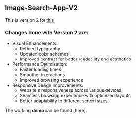 ## Image-Search-App-V2

This is version 2 for [this](https://github.com/janki28/assignment-frontend-website)

### Changes done with Version 2 are:
+ Visual Enhancements:
  + Refined typography
  + Updated color schemes
  + Improved contrast for better readability and aesthetics
+ Performance Optimization:
  + Faster loading times
  + Smoother interactions
  + Improved browsing experience
+ Responsive Design Improvements:
  + Website's responsiveness across various devices.
  + Seamless browsing experience with optimized layouts
  + Better adaptability to different screen sizes.

The working **demo** can be found [here].
